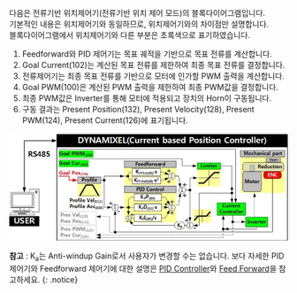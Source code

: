 다음은 전류기반 위치제어기(전류기반 위치 제어 모드)의 블록다이어그램입니다.  
기본적인 내용은 위치제어기와 동일하므로, 위치제어기와의 차이점만 설명합니다.  
블록다이어그램에서 위치제어기와 다른 부분은 초록색으로 표기하였습니다.

1. Feedforward와 PID 제어기는 목표 궤적을 기반으로 목표 전류를 계산합니다.
2. Goal Current(102)는 계산된 목표 전류를 제한하여 최종 목표 전류를 결정합니다.
3. 전류제어기는 최종 목표 전류를 기반으로 모터에 인가할 PWM 출력을 계산합니다.
4. Goal PWM(100)은 계산된 PWM 출력을 제한하여 최종 PWM값을 결정합니다.
5. 최종 PWM값은 Inverter를 통해 모터에 적용되고 장치의 Horn이 구동됩니다.
6. 구동 결과는 Present Position(132), Present Velocity(128), Present PWM(124), Present Current(126)에 표기됩니다.

![](/assets/images/dxl/current_position_controller_pid_gain.jpg)

**참고** : K<sub>a</sub>는 Anti-windup Gain로서 사용자가 변경할 수는 없습니다. 보다 자세한 PID 제어기와 Feedforward 제어기에 대한 설명은 [PID Controller](http://en.wikipedia.org/wiki/PID_controller)와 [Feed Forward](https://en.wikipedia.org/wiki/Feed_forward_(control))을 참고하세요.
{: .notice}
